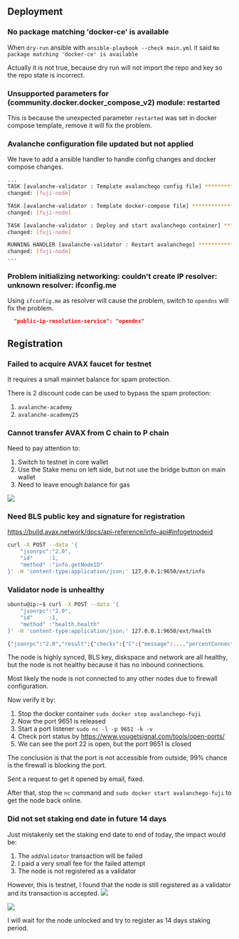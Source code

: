 ## Deployment

### No package matching 'docker-ce' is available

When `dry-run` ansible with `ansible-playbook --check main.yml` it said `No package matching 'docker-ce' is available`

Actually it is not true, because dry run will not import the repo and key so the repo state is incorrect.

### Unsupported parameters for (community.docker.docker_compose_v2) module: restarted

This is because the unexpected parameter `restarted` was set in docker compose template, remove it will fix the problem.

### Avalanche configuration file updated but not applied

We have to add a ansible handler to handle config changes and docker compose changes.

```bash
...
TASK [avalanche-validator : Template avalanchego config file] ***********************************************************************
changed: [fuji-node]

TASK [avalanche-validator : Template docker-compose file] ***************************************************************************
changed: [fuji-node]

TASK [avalanche-validator : Deploy and start avalanchego container] *****************************************************************
changed: [fuji-node]

RUNNING HANDLER [avalanche-validator : Restart avalanchego] *************************************************************************
changed: [fuji-node]
...
```

### Problem initializing networking: couldn't create IP resolver: unknown resolver: ifconfig.me

Using `ifconfig.me` as resolver will cause the problem, switch to `opendns` will fix the problem.

```json
  "public-ip-resolution-service": "opendns"
```

## Registration

### Failed to acquire AVAX faucet for testnet

It requires a small mainnet balance for spam protection.

There is 2 discount code can be used to bypass the spam protection:
1. `avalanche-academy`
2. `avalanche-academy25`

### Cannot transfer AVAX from C chain to P chain

Need to pay attention to:
1. Switch to testnet in core wallet
2. Use the Stake menu on left side, but not use the bridge button on main wallet
3. Need to leave enough balance for gas

![](./images/cross-chain-bridge.png)

### Need BLS public key and signature for registration

https://build.avax.network/docs/api-reference/info-api#infogetnodeid

```bash
curl -X POST --data '{
    "jsonrpc":"2.0",
    "id"     :1,
    "method" :"info.getNodeID"
}' -H 'content-type:application/json;' 127.0.0.1:9650/ext/info
```

### Validator node is unhealthy

```bash
ubuntu@ip:~$ curl -X POST --data '{
    "jsonrpc":"2.0",
    "id"     :1,
    "method" :"health.health"
}' -H 'content-type:application/json;' 127.0.0.1:9650/ext/health

{"jsonrpc":"2.0","result":{"checks":{"C":{"message":...,"percentConnected":0.9999900664830199}},...,"bls":{"message":"node has the correct BLS key",..."diskspace":{"message":{"availableDiskBytes":465038942208},...,"network":{"message":{"connectedPeers":69,"primary network validator health":{"ingressConnectionCount":0,"primaryNetworkValidator":true},...,"error":"network layer is unhealthy reason: primary network validator has no inbound connections",...,"router":{"message":{"longestRunningRequest":"195.686998ms","outstandingRequests":35},...,"healthy":false},"id":1}
```

The node is highly synced, BLS key, diskspace and network are all healthy, but the node is not healthy because it has no inbound connections.

Most likely the node is not connected to any other nodes due to firewall configuration.

Now verify it by:
1. Stop the docker container `sudo docker stop avalanchego-fuji`
2. Now the port 9651 is released
3. Start a port listener `sudo nc -l -p 9651 -k -v`
4. Check port status by https://www.yougetsignal.com/tools/open-ports/
5. We can see the port 22 is open, but the port 9651 is closed

The conclusion is that the port is not accessible from outside, 99% chance is the firewall is blocking the port.

Sent a request to get it opened by email, fixed.

After that, stop the `nc` command and `sudo docker start avalanchego-fuji` to get the node back online.

### Did not set staking end date in future 14 days

Just mistakenly set the staking end date to end of today, the impact would be:

1. The `addValidator` transaction will be failed
2. I paid a very small fee for the failed attempt
3. The node is not registered as a validator

However, this is testnet, I found that the node is still registered as a validator and its transaction is accepted.
![](./images/review-validator.png)

![](./images/explore-validator.png)

I will wait for the node unlocked and try to register as 14 days staking period.
